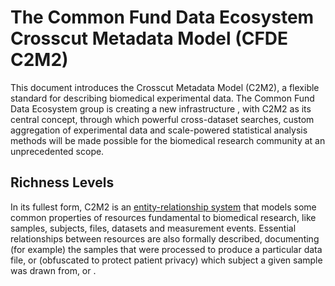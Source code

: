# The Common Fund Data Ecosystem Crosscut Metadata Model (CFDE C2M2)

This document introduces the Crosscut Metadata Model (C2M2),
a flexible standard for describing biomedical experimental
data. The Common Fund Data Ecosystem group is creating a new
infrastructure , with C2M2 as its central concept, through
which powerful cross-dataset searches, custom aggregation
of experimental data and scale-powered statistical analysis
methods will be made possible for the biomedical research
community at an unprecedented scope.

## Richness Levels

In its fullest form, C2M2 is an [entity-relationship
system](../draft-CFDE_glossary/glossary.md#dummy_def)
that models some common properties of resources
fundamental to biomedical research, like samples, subjects,
files, datasets and measurement events. Essential
relationships between resources are also formally described,
documenting (for example) the samples that were processed
to produce a particular data file, or (obfuscated to
protect patient privacy) which subject a given sample was
drawn from, or .